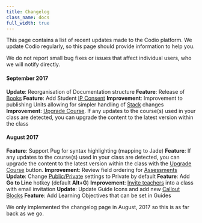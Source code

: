 ```yaml
---
title: Changelog
class_name: docs
full_width: true
---
```


This page contains a list of recent updates made to the Codio platform. We update Codio regularly, so this page should provide information to help you.

We do not report small bug fixes or issues that affect individual users, who we will notify directly.

#### September 2017
**Update**: Reorganisation of Documentation structure
**Feature**: Release of [Books](/docs/content/authoring/books/)
**Feature**: Add Student [IP Consent](/docs/dashboard/account/consent)
**Improvement**: Improvement to publishing Units allowing for simpler handling of [Stack](/docs/project/stacks/stack-overview) changes
**Improvement**: [Upgrade Course](/docs/classes/unitmanagement/upgradecourse). If any updates to the course(s) used in your class are detected, you can upgrade the content to the latest version within the class

#### August 2017
**Feature**: Support Pug for syntax highlighting (mapping to Jade)
**Feature**: If any updates to the course(s) used in your class are detected, you can upgrade the content to the latest version within the class with the [Upgrade Course](/docs/classes/unitmanagement/upgradecourse) button.
**Improvement**: Review field ordering for [Assessments](/docs/content/authoring/assessments)
**Update**: Change [Public/Private](/docs/dashboard/create/public_private) settings to Private by default
**Feature**: Add **Go to Line** hotkey (default **Alt+G**)
**Improvement**: [Invite teachers](/docs/classes/classmanagement/addteachers) into a class with email invitation
**Update**: Update Guide Icons and add new [Callout Blocks](/docs/content/authoring/page-edit/edit)
**Feature**: Add Learning Objectives that can be set in Guides
 
We only implemented the changelog page in August, 2017 so this is as far back as we go.
